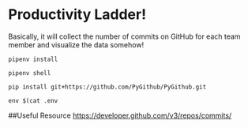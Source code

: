 # Productivity Ladder!
Basically, it will collect the number of commits on GitHub for each team member and visualize the data somehow!

```
pipenv install
```
```
pipenv shell
```
```
pip install git+https://github.com/PyGithub/PyGithub.git
```

```
env $(cat .env
```


##Useful Resource
https://developer.github.com/v3/repos/commits/
